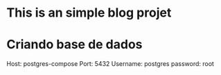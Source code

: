 # This is an simple blog projet

# Criando base de dados
Host: postgres-compose
Port: 5432 
Username: postgres
password: root

